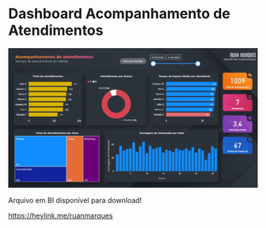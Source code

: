 # Dashboard Acompanhamento de Atendimentos

<div align="center" >
<img src="Imagem.JPG"> 
</div>

Arquivo em BI disponível para download!

https://heylink.me/ruanmarques